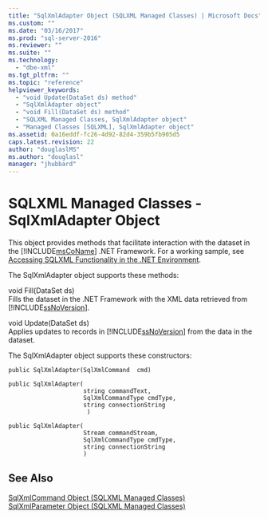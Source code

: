 ```yaml
---
title: "SqlXmlAdapter Object (SQLXML Managed Classes) | Microsoft Docs"
ms.custom: ""
ms.date: "03/16/2017"
ms.prod: "sql-server-2016"
ms.reviewer: ""
ms.suite: ""
ms.technology: 
  - "dbe-xml"
ms.tgt_pltfrm: ""
ms.topic: "reference"
helpviewer_keywords: 
  - "void Update(DataSet ds) method"
  - "SqlXmlAdapter object"
  - "void Fill(DataSet ds) method"
  - "SQLXML Managed Classes, SqlXmlAdapter object"
  - "Managed Classes [SQLXML], SqlXmlAdapter object"
ms.assetid: 0a16eddf-fc26-4d92-82d4-359b5fb905d5
caps.latest.revision: 22
author: "douglaslMS"
ms.author: "douglasl"
manager: "jhubbard"
---
```

# SQLXML Managed Classes - SqlXmlAdapter Object
  This object provides methods that facilitate interaction with the dataset in the [!INCLUDE[msCoName](../../../includes/msconame-md.md)] .NET Framework. For a working sample, see [Accessing SQLXML Functionality in the .NET Environment](../../../relational-databases/sqlxml-annotated-xsd-schemas-xpath-queries/net-framework-classes/accessing-sqlxml-functionality-in-the-net-environment.md).  
  
 The SqlXmlAdapter object supports these methods:  
  
 void Fill(DataSet ds)  
 Fills the dataset in the .NET Framework with the XML data retrieved from [!INCLUDE[ssNoVersion](../../../includes/ssnoversion-md.md)].  
  
 void Update(DataSet ds)  
 Applies updates to records in [!INCLUDE[ssNoVersion](../../../includes/ssnoversion-md.md)] from the data in the dataset.  
  
 The SqlXmlAdapter object supports these constructors:  
  
```  
public SqlXmlAdapter(SqlXmlCommand  cmd)   
  
public SqlXmlAdapter(  
                     string commandText,   
                     SqlXmlCommandType cmdType,   
                     string connectionString  
                      )   
  
public SqlXmlAdapter(  
                     Stream commandStream,   
                     SqlXmlCommandType cmdType,   
                     string connectionString  
                     )   
```  
  
## See Also  
 [SqlXmlCommand Object &#40;SQLXML Managed Classes&#41;](../../../relational-databases/sqlxml-annotated-xsd-schemas-xpath-queries/net-framework-classes/sqlxml-managed-classes-sqlxmlcommand-object.md)   
 [SqlXmlParameter Object &#40;SQLXML Managed Classes&#41;](../../../relational-databases/sqlxml-annotated-xsd-schemas-xpath-queries/net-framework-classes/sqlxml-managed-classes-sqlxmlparameter-object.md)  
  
  